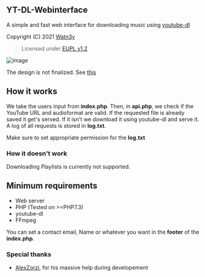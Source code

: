 ## YT-DL-Webinterface
A simple and fast web interface for downloading music using [youtube-dl](https://github.com/ytdl-org/youtube-dl)

Copyright (C) 2021 [Watn3y](https://github.com/Watn3y/)

> Licensed under [EUPL v1.2](https://github.com/Watn3y/YT-DL-Webinterface/blob/master/LICENSE)
> 
![image](https://user-images.githubusercontent.com/64812615/113526977-43ded780-95bc-11eb-8111-cb9cd0054ba8.png)

The design is not finalized. See [this](https://github.com/Watn3y/YT-DL-Webinterface/issues/1)

## How it works
We take the users input from __index.php__. Then, in __api.php__, we check if the YouTube URL and audioformat are valid. If the requested file is already saved it get's served. If it isn't we download it using youtube-dl and serve it.
A log of all requests is stored in __log.txt__.

Make sure to set appropriate permission for the __log.txt__

### How it doesn't work
Downloading Playlists is currently not supported.

## Minimum requirements
- Web server
- PHP (Tested on >=PHP7.3)
- youtube-dl
- FFmpeg

You can set a contact email, Name or whatever you want in the __footer__ of the __index.php__.
  
### Special thanks

-  [AlexZorzi](https://github.com/AlexZorzi), for his massive help during developement
